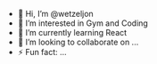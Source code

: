 - 👋 Hi, I’m @wetzeljon
- 👀 I’m interested in Gym and Coding 
- 🌱 I’m currently learning React 
- 💞️ I’m looking to collaborate on ...
- ⚡ Fun fact: ...


